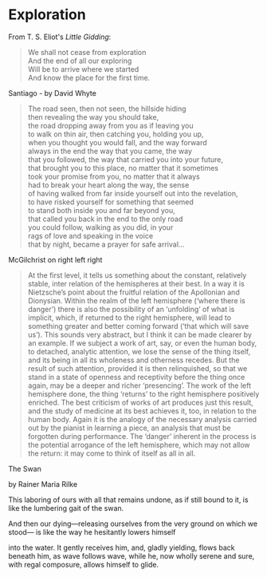 # Exploration

From T. S. Eliot's _Little Gidding_:

> We shall not cease from exploration  
> And the end of all our exploring  
> Will be to arrive where we started  
> And know the place for the first time.

Santiago - by David Whyte

> The road seen, then not seen, the hillside hiding  
> then revealing the way you should take,  
> the road dropping away from you as if leaving you  
> to walk on thin air, then catching you, holding you up,  
> when you thought you would fall, and the way forward  
> always in the end the way that you came, the way  
> that you followed, the way that carried you into your future,  
> that brought you to this place, no matter that it sometimes  
> took your promise from you, no matter that it always  
> had to break your heart along the way, the sense  
> of having walked from far inside yourself out into the revelation,  
> to have risked yourself for something that seemed  
> to stand both inside you and far beyond you,  
> that called you back in the end to the only road  
> you could follow, walking as you did, in your  
> rags of love and speaking in the voice  
> that by night, became a prayer for safe arrival…  

McGilchrist on right left right

> At the first level, it tells us something about the constant, relatively stable, inter relation of the hemispheres at their best. In a way it is Nietzsche’s point about the fruitful relation of the Apollonian and Dionysian. Within the realm of the left hemisphere (‘where there is danger’) there is also the possibility of an ‘unfolding’ of what is implicit, which, if returned to the right hemisphere, will lead to something greater and better coming forward (‘that which will save us’). This sounds very abstract, but I think it can be made clearer by an example. If we subject a work of art, say, or even the human body, to detached, analytic attention, we lose the sense of the thing itself, and its being in all its wholeness and otherness recedes. But the result of such attention, provided it is then relinquished, so that we stand in a state of openness and receptivity before the thing once again, may be a deeper and richer ‘presencing’. The work of the left hemisphere done, the thing ‘returns’ to the right hemisphere positively enriched. The best criticism of works of art produces just this result, and the study of medicine at its best achieves it, too, in relation to the human body. Again it is the analogy of the necessary analysis carried out by the pianist in learning a piece, an analysis that must be forgotten during performance. The ‘danger’ inherent in the process is the potential arrogance of the left hemisphere, which may not allow the return: it may come to think of itself as all in all. 


The Swan

by Rainer Maria Rilke

This laboring of ours with all that remains undone,
as if still bound to it,
is like the lumbering gait of the swan.

And then our dying—releasing ourselves
from the very ground on which we stood—
is like the way he hesitantly lowers himself

into the water. It gently receives him,
and, gladly yielding, flows back beneath him,
as wave follows wave,
while he, now wholly serene and sure,
with regal composure,
allows himself to glide.


